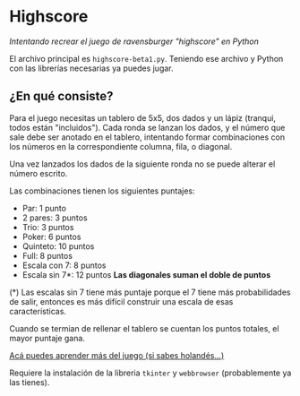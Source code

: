 # Highscore
*Intentando recrear el juego de ravensburger "highscore" en Python*

El archivo principal es `highscore-beta1.py`. Teniendo ese archivo y Python con las librerías necesarias ya puedes jugar.

## ¿En qué consiste?

Para el juego necesitas un tablero de 5x5, dos dados y un lápiz (tranqui, todos están "incluidos").
Cada ronda se lanzan los dados, y el número que sale debe ser anotado en el tablero, intentando formar combinaciones con los números en la correspondiente columna, fila, o diagonal.

Una vez lanzados los dados de la siguiente ronda no se puede alterar el número escrito.

Las combinaciones tienen los siguientes puntajes:
- Par: 1 punto
- 2 pares: 3 puntos
- Trio: 3 puntos
- Poker: 6 puntos
- Quinteto: 10 puntos
- Full: 8 puntos
- Escala con 7: 8 puntos
- Escala sin 7*: 12 puntos
**Las diagonales suman el doble de puntos**        

(*) Las escalas sin 7 tiene más puntaje porque el 7 tiene más probabilidades de salir, entonces es más difícil construir una escala de esas características.

Cuando se termian de rellenar el tablero se cuentan los puntos totales, el mayor puntaje gana.

[Acá puedes aprender más del juego (si sabes holandés...)](https://www.libble.eu/ravensburger-high-score/c582698/)



Requiere la instalación de la libreria `tkinter` y `webbrowser` (probablemente ya las tienes).
